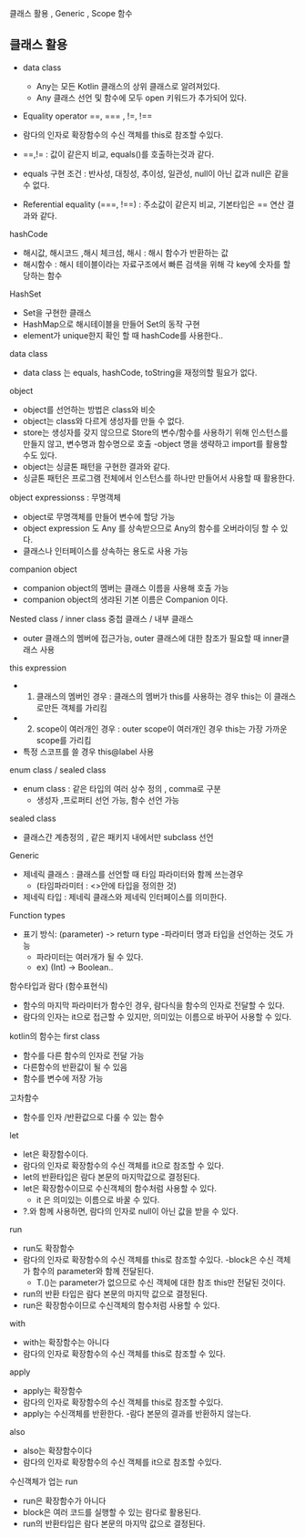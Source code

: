 클래스 활용 , Generic , Scope 함수 

## 클래스 활용
- data class
	- Any는 모든 Kotlin 클래스의 상위 클래스로 알려져있다.
	- Any 클래스 선언 및 함수에 모두 open 키워드가 추가되어 있다.

- Equality operator ==, === , !=, !==
- 람다의 인자로 확장함수의 수신 객체를 this로 참조할 수있다.

- ==,!= : 값이 같은지 비교, equals()를 호출하는것과 같다.
- equals 구현 조건 : 반사성, 대칭성, 추이성, 일관성, null이 아닌 값과 null은 같을 수 없다.

- Referential equality (===, !==) : 주소값이 같은지 비교, 기본타입은 == 연산 결과와 같다.

hashCode
- 해시값, 해시코드 ,해시 체크섬, 해시 : 해시 함수가 반환하는 값
- 해시함수 : 해시 테이블이라는 자료구조에서 빠른 검색을 위해 각 key에 숫자를 할당하는 함수 

HashSet
- Set을 구현한 클래스
- HashMap으로 해시테이블을 만들어 Set의 동작 구현
- element가 unique한지 확인 할 때 hashCode를 사용한다..

data class
- data class 는 equals, hashCode, toString을 재정의할 필요가 없다.

object
- object를 선언하는 방법은 class와 비슷
- object는 class와 다르게 생성자를 만들 수 없다.
- store는 생성자를 갖지 않으므로 Store의 변수/함수를 사용하기 위해 인스턴스를 만들지 않고, 변수명과 함수명으로 호출
-object 명을 생략하고 import를 활용할 수도 있다.
- object는 싱글톤 패턴을 구현한 결과와 같다.
- 싱글톤 패턴은 프로그램 전체에서 인스턴스를 하나만 만들어서 사용할 때 활용한다. 

object expressionss : 무명객체
- object로 무명객체를 만들어 변수에 할당 가능
- object expression 도 Any 를 상속받으므로 Any의 함수를 오버라이딩 할 수 있다. 
- 클래스나 인터페이스를 상속하는 용도로 사용 가능 

companion object
- companion object의 멤버는 클래스 이름을 사용해 호출 가능
- companion object의 생랴된 기본 이름은 Companion 이다.

Nested class / inner class
중첩 클래스 	/   내부 클래스
- outer 클래스의 멤버에 접근가능, outer 클래스에 대한 참조가 필요할 때 inner클래스 사용

this expression
- 1. 클래스의 멤버인 경우 : 클래스의 멤버가 this를 사용하는 경우 this는 이 클래스로만든 객체를 가리킴
- 2. scope이 여러개인 경우 : outer scope이 여러개인 경우 this는 가장 가까운 scope를 가리킴
- 특정 스코프를 쓸 경우 this@label 사용

enum class / sealed class

- enum class : 같은 타입의 여러 상수 정의 , comma로 구분
	- 생성자 ,프로퍼티 선언 가능, 함수 선언 가능

sealed class
- 클래스간 계층정의 , 같은 패키지 내에서만 subclass 선언

Generic
- 제네릭 클래스 : 클래스를 선언할 때 타임 파라미터와 함께 쓰는경우
	- (타임파라미터 : <>안에 타입을 정의한 것)
- 제네릭 타입 : 제네릭 클래스와 제네릭 인터페이스를 의미한다. 

Function types
- 표기 방식: (parameter) -> return type
	-파라미터 명과 타입을 선언하는 것도 가능
	- 파라미터는 여러개가 될 수 있다.
	- ex) (Int) -> Boolean..

함수타입과 람다 (함수표현식)
- 함수의 마지막 파라미터가 함수인 경우, 람다식을 함수의 인자로 전달할 수 있다.
- 람다의 인자는 it으로 접근할 수 있지만, 의미있는 이름으로 바꾸어 사용할 수 있다.

kotlin의 함수는 first class
- 함수를 다른 함수의 인자로 전달 가능
- 다른함수의 반환값이 될 수 있음
- 함수를 변수에 저장 가능

고차함수
- 함수를 인자 /반환값으로 다룰 수 있는 함수

let
- let은 확장함수이다.
- 람다의 인자로 확장함수의 수신 객체를 it으로 참조할 수 있다.
- let의 반환타입은 람다 본문의 마지막값으로 결정된다. 
- let은 확장함수이므로 수신객체의 함수처럼 사용할 수 있다.
	- it 은 의미있는 이름으로 바꿀 수 있다.
- ?.와 함께 사용하면, 람다의 인자로 null이 아닌 값을 받을 수 있다.

run
- run도 확장함수
- 람다의 인자로 확장함수의 수신 객체를 this로 참조할 수있다.
	-block은 수신 객체가 함수의 parameter와 함께 전달된다.
	- T.()는 parameter가 없으므로 수신 객체에 대한 참조 this만 전달된 것이다.
- run의 반환 타입은 람다 본문의 마지막 값으로 결정된다.
- run은 확장함수이므로 수신객체의 함수처럼 사용할 수 있다.

with
- with는 확장함수는 아니다
- 람다의 인자로 확장함수의 수신 객체를 this로 참조할 수 있다.
 
apply
- apply는 확장함수
- 람다의 인자로 확장함수의 수신 객체를 this로 참조할 수있다.
- apply는 수신객체를 반환한다.
	-람다 본문의 결과를 반환하지 않는다.

also
- also는 확장함수이다
- 람다의 인자로 확장함수의 수신 객체를 it으로 참조할 수있다.

수신객체가 업는 run
- run은 확장함수가 아니다
- block은 여러 코드를 실행할 수 있는 람다로 활용된다.
- run의 반환타입은 람다 본문의 마지막 값으로 결정된다.
